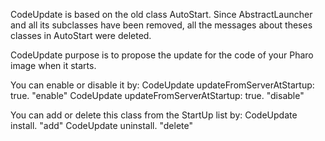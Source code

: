 CodeUpdate is based on the old class AutoStart.
Since AbstractLauncher and all its subclasses have been removed, all the messages about theses classes in AutoStart were deleted.

CodeUpdate purpose is to propose the update for the code of your Pharo image when it starts.

You can enable or disable it by:
	CodeUpdate updateFromServerAtStartup: true. "enable"
	CodeUpdate updateFromServerAtStartup: true. "disable"
	
You can add or delete this class from the StartUp list by:
	CodeUpdate install. "add"
	CodeUpdate uninstall. "delete"
	
